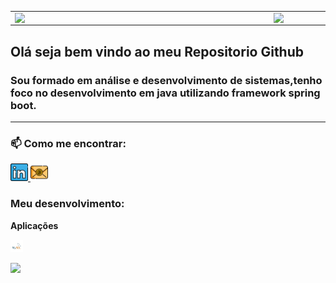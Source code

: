 <center>
  <table>
    <tr>
        <td><img width="400px" align="left" src="https://github-readme-stats.vercel.app/api/top-langs/?username=inacioalv&hide=php&layout=compact&theme=radical" /></td>
        <td><img width="490px" align="left" src="https://github-readme-stats.vercel.app/api?username=inacioalv&theme=radical&show_icons=true"/>
</td>
    </tr>
  </table>
</center>

<h2>Olá seja bem vindo ao meu Repositorio Github </h2>

### Sou formado em análise e desenvolvimento de sistemas,tenho foco no desenvolvimento em java utilizando framework spring boot.
    

---

### 📫 Como me encontrar:

<a href="https://www.linkedin.com/in/inacio-alves-267686178/">
  <code><img alt="Linkedin" width="28" src="https://github.com/alquipo/alquipo/blob/main/img/linkedin.png" /></code>
</a>

<a href="mailto:juninhomend@gmail.com">
  <code><img alt="E-mail" width="28" src="https://github.com/alquipo/alquipo/blob/main/img/email.png" /></code>
</a>
<br/>

### Meu desenvolvimento:

**Aplicações**

<code><img height="20" src="https://raw.githubusercontent.com/github/explore/80688e429a7d4ef2fca1e82350fe8e3517d3494d/topics/mysql/mysql.png"></code>


![](https://komarev.com/ghpvc/?username=inacioalv&color=blue&style=flat)

